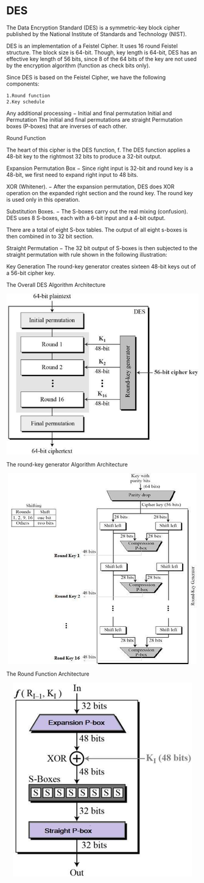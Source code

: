 # DES

The Data Encryption Standard (DES) is a symmetric-key block cipher published by the National Institute of Standards and Technology (NIST).

DES is an implementation of a Feistel Cipher. It uses 16 round Feistel structure. The block size is 64-bit. Though, key length is 64-bit, DES has an effective key length of 56 bits, since 8 of the 64 bits of the key are not used by the encryption algorithm (function as check bits only).

Since DES is based on the Feistel Cipher, we have the following components:

    1.Round function
    2.Key schedule

Any additional processing − 
Initial and final permutation
Initial and Permutation
The initial and final permutations are straight Permutation boxes (P-boxes) that are inverses of each other.

Round Function

The heart of this cipher is the DES function, f. The DES function applies a 48-bit key to the rightmost 32 bits to produce a 32-bit output.

Expansion Permutation Box − Since right input is 32-bit and round key is a 48-bit, we first need to expand right input to 48 bits.

XOR (Whitener). − After the expansion permutation, DES does XOR operation on the expanded right section and the round key. The round key is used only in this operation.

Substitution Boxes. − The S-boxes carry out the real mixing (confusion). DES uses 8 S-boxes, each with a 6-bit input and a 4-bit output. 

There are a total of eight S-box tables. The output of all eight s-boxes is then combined in to 32 bit section.

Straight Permutation − The 32 bit output of S-boxes is then subjected to the straight permutation with rule shown in the following illustration:


Key Generation
The round-key generator creates sixteen 48-bit keys out of a 56-bit cipher key. 

The Overall DES Algorithm Architecture

<p align="center">
    <img src="des_structure.jpg">
</p>

The round-key generator Algorithm Architecture

<p align="center">
    <img src="key_generation.jpg">
</p>

The Round Function Architecture

<p align="center">
    <img src="round.jpg">
</p>